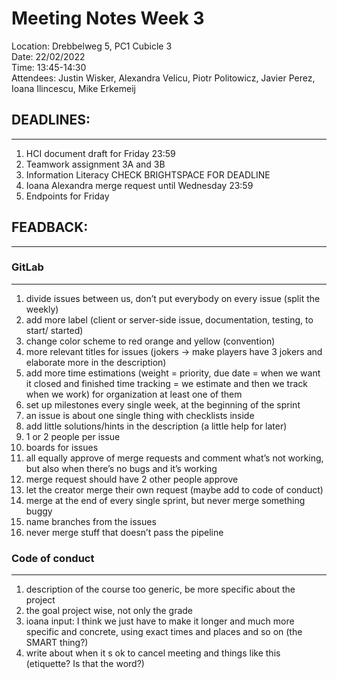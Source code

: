 # Meeting Notes Week 3

Location: Drebbelweg 5, PC1 Cubicle 3\
Date: 22/02/2022\
Time: 13:45-14:30\
Attendees: Justin Wisker, Alexandra Velicu, Piotr Politowicz, Javier Perez, Ioana Ilincescu, Mike Erkemeij

## DEADLINES:
---
1. HCI document draft for Friday 23:59
2. Teamwork assignment 3A and 3B
3. Information Literacy CHECK BRIGHTSPACE FOR DEADLINE
4. Ioana Alexandra merge request until Wednesday 23:59
5. Endpoints for Friday

## FEADBACK:
---
### GitLab
---
1. divide issues between us, don’t put everybody on every issue (split the weekly)
2. add more label (client or server-side issue, documentation, testing, to start/ started)
3. change color scheme to red orange and yellow (convention)
4. more relevant titles for issues (jokers -> make players have 3 jokers and elaborate more in the description)
5. add more time estimations (weight = priority, due date = when we want it closed and finished time tracking = we estimate and then we track when we work) for organization at least one of them
6. set up milestones every single week, at the beginning of the sprint
7. an issue is about one single thing with checklists inside
8. add little solutions/hints in the description (a little help for later)
9. 1 or 2 people per issue
10. boards for issues 
11. all equally approve of merge requests and comment what’s not working, but also when there’s no bugs and it’s working
12. merge request should have 2 other people approve
13. let the creator merge their own request (maybe add to code of conduct)
14. merge at the end of every single sprint, but never merge something buggy
15. name branches from the issues
16. never merge stuff that doesn’t pass the pipeline
### Code of conduct
---
1. description of the course too generic, be more specific about the project
2. the goal project wise, not only the grade
3. ioana input: I think we just have to make it longer and much more specific and concrete, using exact times and places and so on (the SMART thing?)
4. write about when it s ok to cancel meeting and things like this (etiquette? Is that the word?)
